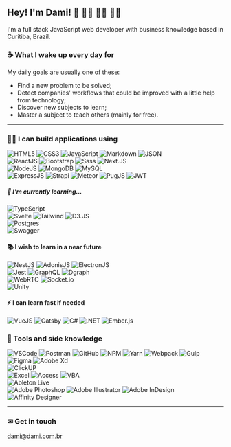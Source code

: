## Hey! I'm Dami! 👋 👨‍💻 👨‍🎓 👨‍🏫

I'm a full stack JavaScript web developer with business knowledge based in Curitiba, Brazil.

### ☕ What I wake up every day for

My daily goals are usually one of these:
- Find a new problem to be solved;
- Detect companies' workflows that could be improved with a little help from technology;
- Discover new subjects to learn;
- Master a subject to teach others (mainly for free).

---

### 🤹‍♂️ I can build applications using

![HTML5](https://img.shields.io/badge/HTML5-E34F26?style=for-the-badge&logo=html5&logoColor=white) ![CSS3](https://img.shields.io/badge/CSS3-1572B6?style=for-the-badge&logo=css3&logoColor=white) ![JavaScript](https://img.shields.io/badge/JavaScript-F7DF1E?style=for-the-badge&logo=javascript&logoColor=black) ![Markdown](https://img.shields.io/badge/Markdown-000000?style=for-the-badge&logo=markdown&logoColor=white) ![JSON](https://img.shields.io/badge/JSON-000000?style=for-the-badge&logo=json&logoColor=white) <br />
![ReactJS](https://img.shields.io/badge/ReactJS-61DAFB?style=for-the-badge&logo=react&logoColor=black) ![Bootstrap](https://img.shields.io/badge/Bootstrap-563D7C?style=for-the-badge&logo=bootstrap&logoColor=white) ![Sass](https://img.shields.io/badge/Sass-CC6699?style=for-the-badge&logo=sass&logoColor=white) ![Next.JS](https://img.shields.io/badge/Next.JS-000000?style=for-the-badge&logo=next.js&logoColor=white) <br />
![NodeJS](https://img.shields.io/badge/Node.js-339933?style=for-the-badge&logo=node.js&logoColor=white) ![MongoDB](https://img.shields.io/badge/MongoDB-4EA94B?style=for-the-badge&logo=mongodb&logoColor=white) ![MySQL](https://img.shields.io/badge/MySQL-4479a1?style=for-the-badge&logo=mysql&logoColor=white) <br />
![ExpressJS](https://img.shields.io/badge/Express-000000?style=for-the-badge&logo=express&logoColor=white) ![Strapi](https://img.shields.io/badge/Strapi-2F2E8B?style=for-the-badge&logo=strapi&logoColor=white) ![Meteor](https://img.shields.io/badge/Meteor-DE4F4F?style=for-the-badge&logo=meteor&logoColor=white) ![PugJS](https://img.shields.io/badge/PugJS-A86454?style=for-the-badge&logo=pug&logoColor=white) ![JWT](https://img.shields.io/badge/JWT-000000?style=for-the-badge&logo=json-web-tokens&logoColor=white)

##### 📖 I'm currently learning...

![TypeScript](https://img.shields.io/badge/TypeScript-007ACC?style=for-the-badge&logo=typescript&logoColor=white) <br />
![Svelte](https://img.shields.io/badge/Svelte-4A4A55?style=for-the-badge&logo=svelte&logoColor=FF3E00) ![Tailwind](https://img.shields.io/badge/Tailwind_CSS-38B2AC?style=for-the-badge&logo=tailwind-css&logoColor=white) ![D3.JS](https://img.shields.io/badge/D3.JS-f9a03c?style=for-the-badge&logo=d3.js&logoColor=white) <br />
![Postgres](https://img.shields.io/badge/PostgreSQL-316192?style=for-the-badge&logo=postgresql&logoColor=white) <br />
![Swagger](https://img.shields.io/badge/Swagger-85EA2D?style=for-the-badge&logo=swagger&logoColor=black)

#### 📚 I wish to learn in a near future

![NestJS](https://img.shields.io/badge/NestJS-E0234E?style=for-the-badge&logo=nestjs&logoColor=white) ![AdonisJS](https://img.shields.io/badge/AdonisJS-220052?style=for-the-badge&logo=adonisjs&logoColor=white) ![ElectronJS](https://img.shields.io/badge/Electron-47848F?style=for-the-badge&logo=electron&logoColor=white) <br />
![Jest](https://img.shields.io/badge/Jest-C21325?style=for-the-badge&logo=jest&logoColor=white) 
![GraphQL](https://img.shields.io/badge/GraphQL-E10098?style=for-the-badge&logo=graphql&logoColor=white) ![Dgraph](https://img.shields.io/badge/Dgraph-E50695?style=for-the-badge&logo=dgraph&logoColor=white) <br />
![WebRTC](https://img.shields.io/badge/WebRTC-333333?style=for-the-badge&logo=webrtc&logoColor=white) ![Socket.io](https://img.shields.io/badge/Socket.io-151515?style=for-the-badge&logo=socket.io&logoColor=white) <br />
![Unity](https://img.shields.io/badge/Unity-000000?style=for-the-badge&logo=unity&logoColor=white) 

#### ⚡ I can learn fast if needed

![VueJS](https://img.shields.io/badge/Vue.js-35495E?style=for-the-badge&logo=vue.js&logoColor=4FC08D) ![Gatsby](https://img.shields.io/badge/Gatsby-663399?style=for-the-badge&logo=gatsby&logoColor=white) ![C#](https://img.shields.io/badge/C%23-239120?style=for-the-badge&logo=c-sharp&logoColor=white) ![.NET](https://img.shields.io/badge/.NET-5C2D91?style=for-the-badge&logo=.net&logoColor=white) ![Ember.js](https://img.shields.io/badge/Ember.js-E04E39?style=for-the-badge&logo=ember.js&logoColor=white) 

### 🧰 Tools and side knowledge

![VSCode](https://img.shields.io/badge/Visual_Studio_Code-007ACC?style=flat-square&logo=visual-studio-code&logoColor=white) ![Postman](https://img.shields.io/badge/Postman-E34F26?style=flat-square&logo=postman&logoColor=white) ![GitHub](https://img.shields.io/badge/GitHub-000000?style=flat-square&logo=github&logoColor=white) ![NPM](https://img.shields.io/badge/NPM-CB3837?style=flat-square&logo=npm&logoColor=white) ![Yarn](https://img.shields.io/badge/Yarn-2C8EBB?style=flat-square&logo=yarn&logoColor=white) ![Webpack](https://img.shields.io/badge/Webpack-8DD6F9?style=flat-square&logo=webpack&logoColor=black) ![Gulp](https://img.shields.io/badge/Gulp-CF4647?style=for-the-badge&logo=gulp&logoColor=white) <br />
![Figma](https://img.shields.io/badge/Figma-f24e1e?style=flat-square&logo=figma&logoColor=white) ![Adobe Xd](https://img.shields.io/badge/Adobe_Xd-FF61F6?style=flat-square&logo=adobe-xd&logoColor=white) <br />
![ClickUP](https://img.shields.io/badge/ClickUP-7B68EE?style=flat-square&logo=clickup&logoColor=white) <br />
![Excel](https://img.shields.io/badge/Excel-217346?style=flat-square&logo=microsoft-excel&logoColor=white) ![Access](https://img.shields.io/badge/Access-A4373A?style=flat-square&logo=microsoft-access&logoColor=white) ![VBA](https://img.shields.io/badge/VBA-D83B01?style=for-the-badge&logo=microsoft-office&logoColor=white) <br />
![Ableton Live](https://img.shields.io/badge/Ableton_Live-000000?style=flat-square&logo=ableton-live&logoColor=white) <br />
![Adobe Photoshop](https://img.shields.io/badge/Photoshop-31a8ff?style=flat-square&logo=adobe-photoshop&logoColor=white) ![Adobe Illustrator](https://img.shields.io/badge/Illustrator-ff9a00?style=flat-square&logo=adobe-illustrator&logoColor=white) ![Adobe InDesign](https://img.shields.io/badge/InDesign-ff3366?style=flat-square&logo=adobe-indesign&logoColor=white) ![Affinity Designer](https://img.shields.io/badge/Affinity_Designer-1B72BE?style=flat-square&logo=affinity-designer&logoColor=white) 

<!-- ### Currently working on -->

---

### ✉ Get in touch

<dami@dami.com.br>
